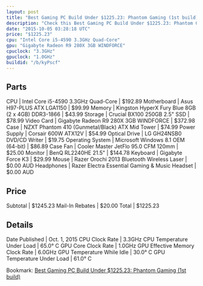 ```yaml
---
layout: post
title: "Best Gaming PC Build Under $1225.23: Phantom Gaming (1st build)"
description: "Check this Best Gaming PC Build Under $1225.23: Phantom Gaming (1st build). CPU: Intel Core i5-4590 3.3GHz Quad-Core, Motherboard: Asus H97-PLUS ATX LGA1150, Memory: Kings"
date: "2015-10-05 03:28:18 UTC"
price: "$1225.23"
cpu: "Intel Core i5-4590 3.3GHz Quad-Core"
gpu: "Gigabyte Radeon R9 280X 3GB WINDFORCE"
cpuclock: "3.3GHz"
gpuclock: "1.0GHz"
buildid: "/b/kyPscf"
---
```


## Parts

CPU | Intel Core i5-4590 3.3GHz Quad-Core | $192.89
Motherboard | Asus H97-PLUS ATX LGA1150 | $99.99
Memory | Kingston HyperX Fury Blue 8GB (2 x 4GB) DDR3-1866 | $43.99
Storage | Crucial BX100 250GB 2.5" SSD | $78.99
Video Card | Gigabyte Radeon R9 280X 3GB WINDFORCE | $372.98
Case | NZXT Phantom 410 (Gunmetal/Black) ATX Mid Tower | $74.99
Power Supply | Corsair 600W ATX12V | $54.99
Optical Drive | LG GH24NSB0 DVD/CD Writer | $19.75
Operating System | Microsoft Windows 8.1 OEM (64-bit) | $86.89
Case Fan | Cooler Master JetFlo 95.0 CFM 120mm | $25.00
Monitor | BenQ RL2240HE 21.5" | $144.78
Keyboard | Gigabyte Force K3 | $29.99
Mouse | Razer Orochi 2013 Bluetooth Wireless Laser | $0.00 AUD
Headphones | Razer Electra Essential Gaming & Music Headset | $0.00 AUD

## Price

Subtotal | $1245.23
Mail-In Rebates | $20.00
Total | $1225.23

## Details

Date Published | Oct. 1, 2015
CPU Clock Rate | 3.3GHz
CPU Temperature Under Load | 65.0° C
GPU Core Clock Rate | 1.0GHz
GPU Effective Memory Clock Rate | 6.0GHz
GPU Temperature While Idle | 30.0° C
GPU Temperature Under Load | 61.0° C

Bookmark: [Best Gaming PC Build Under $1225.23: Phantom Gaming (1st build)](http://pcbuilders.github.io/2015/10/05/best-gaming-pc-build-under-1225-dollars-dot-23-phantom-gaming-1st-build/)
